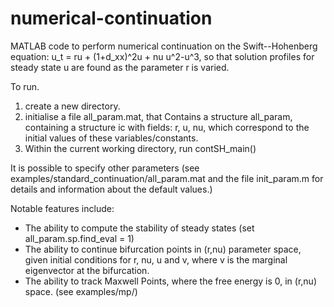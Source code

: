 # numerical-continuation

MATLAB code to perform numerical continuation on the Swift--Hohenberg equation: 
u_t = ru + (1+d_xx)^2u + nu u^2-u^3, so that solution profiles for steady
state u are found as the parameter r is varied.

To run.
1. create a new directory.
2. initialise a file all_param.mat, that Contains a structure all_param,
    containing a structure ic with fields: r, u, nu, which correspond to the initial
    values of these variables/constants. 
3. Within the current working directory, run contSH_main()

It is possible to specify other parameters (see examples/standard_continuation/all_param.mat and
the file init_param.m for details and information about the default values.)

Notable features include:
- The ability to compute the stability of steady states (set all_param.sp.find_eval = 1)
- The ability to continue bifurcation points in (r,nu) parameter space, given
    initial conditions for r, nu, u and v, where v is the marginal eigenvector
    at the bifurcation.
- The ability to track Maxwell Points, where the free energy is 0, in (r,nu) space. (see examples/mp/)


